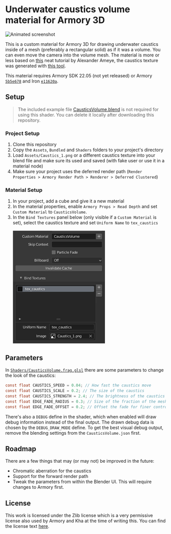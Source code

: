 # Underwater caustics volume material for Armory 3D

![Animated screenshot](/.github/caustics.gif)

This is a custom material for Armory 3D for drawing underwater caustics inside of a mesh (preferably a rectangular solid) as if it was a volume. You can even move the camera into the volume mesh.
The material is more or less based on [this](https://alexanderameye.github.io/notes/realtime-caustics/) neat tutorial by Alexander Ameye, the caustics texture was generated with [this tool](https://www.cathalmcnally.com/news/free-caustics-generator/).

This material requires Armory SDK 22.05 (not yet released) or Armory [`5b5e678`](https://github.com/armory3d/armory/commit/5b5e67834c5e3ed6e766df9efdaa0b39cd624e8d) and Iron [`e11620a`](https://github.com/armory3d/iron/commit/e11620a286759cb70097b1f38b4379fb909b6f94).

## Setup

> The included example file [CausticsVolume.blend](/CausticsVolume.blend) is not required for using this shader. You can delete it locally after downloading this repository.

### Project Setup
1. Clone this repository
2. Copy the `Assets`, `Bundled` and `Shaders` folders to your project's directory
3. Load `Assets/Caustics_1.png` or a different caustics texture into your blend file and make sure its used and saved (with fake user or use it in a material node)
4. Make sure your project uses the deferred render path (`Render Properties > Armory Render Path > Renderer > Deferred Clustered`)

### Material Setup
1. In your project, add a cube and give it a new material
2. In the material properties, enable `Armory Props > Read Depth` and set `Custom Material` to `CausticsVolume`.
3. In the `Bind Textures` panel below (only visible if a `Custom Material` is set), select the caustics texture and set `Uniform Name` to `tex_caustics`
   <br><br>
   ![Material UI screenshot](/.github/material_setup.png)
   
   
## Parameters

In [`Shaders/CausticsVolume.frag.glsl`](/Shaders/CausticsVolume.frag.glsl) there are some parameters to change the look of the caustics:

```glsl
const float CAUSTICS_SPEED = 0.04; // How fast the caustics move
const float CAUSTICS_SCALE = 0.2; // The size of the caustics
const float CAUSTICS_STRENGTH = 2.4; // The brightness of the caustics
const float EDGE_FADE_RADIUS = 0.3; // Size of the fraction of the mesh that is used to fade in the caustics
const float EDGE_FADE_OFFSET = 0.2; // Offset the fade for finer control
```

There's also a `DEBUG` define in the shader, which when enabled will draw debug information instead of the final output. The drawn debug data is chosen by the `DEBUG_DRAW_MODE` define.
To get the best visual debug output, remove the blending settings from the `CausticsVolume.json` first.

## Roadmap

There are a few things that may (or may not) be improved in the future:

- Chromatic aberration for the caustics
- Support for the forward render path
- Tweak the parameters from within the Blender UI. This will require changes to Armory first.

## License
This work is licensed under the Zlib license which is a very permissive license also used by Armory and Kha at the time of writing this. You can find the license text [here](LICENSE.md).
